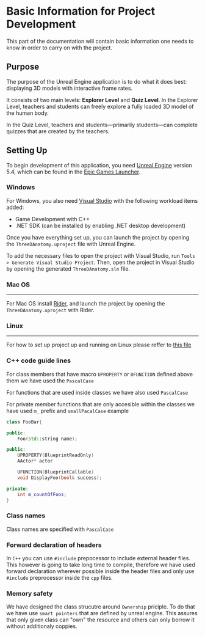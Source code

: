 # Basic Information for Project Development

This part of the documentation will contain basic information one needs to know in order to carry on with the project.

## Purpose 

The purpose of the Unreal Engine application is to do what it does best: displaying 3D models with interactive frame rates.

It consists of two main levels: **Explorer Level** and **Quiz Level**. In the Explorer Level, teachers and students can freely explore a fully loaded 3D model of the human body.

In the Quiz Level, teachers and students—primarily students—can complete quizzes that are created by the teachers.

## Setting Up 

To begin development of this application, you need [Unreal Engine](https://www.unrealengine.com/en-US) version 5.4, which can be found in the [Epic Games Launcher](https://store.epicgames.com/en-US/download).

### Windows

For Windows, you also need [Visual Studio](https://visualstudio.microsoft.com) with the following workload items added:

- Game Development with C++
- .NET SDK (can be installed by enabling .NET desktop development)

Once you have everything set up, you can launch the project by opening the `ThreeDAnatomy.uproject` file with Unreal Engine. 

To add the necessary files to open the project with Visual Studio, run `Tools > Generate Visual Studio Project`. Then, open the project in Visual Studio by opening the generated `ThreeDAnatomy.sln` file.

### Mac OS

----------------

For Mac OS install [Rider](https://www.jetbrains.com/rider/), and launch the project by opening the `ThreeDAnatomy.uproject` with Rider.

### Linux

-----------------

For how to set up project up and running on Linux please reffer to [this file](/VirtualAnatomy/Linux-set-up) 


### C++ code guide lines 

For class members that have macro `UPROPERTY` or `UFUNCTION` defined above them we have used the `PascalCase`

For functions that are used inside classes we have also used `PascalCase`

For private member functions that are only accesible within the classes we have used `m_` prefix and `smallPacalCase` example


```c++
class FooBar{

public:
    Foo(std::string name);

public:
    UPROPERTY(BlueprintReadOnly)
    AActor* actor

    UFUNCTION(BlueprintCallable)
    void DisplayFoo(bool& success);

private:
    int m_countOfFoos;
}

```

### Class names

Class names are specified with `PascalCase`


### Forward declaration of headers 

In `C++` you can use `#include` prepocessor to include external header files. This however is going to take long time to compile, therefore we have used forward declaration wherever possible inside the header files and only use `#include` preprocessor inside the `cpp` files. 


### Memory safety

We have designed the class strucutre around `Ownership` priciple. To do that we have use `smart pointers` that are defined by unreal engine. This assures that only given class can "own" the resource and others can only borrow it without additionaly coppies. 

